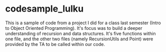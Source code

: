 # codesample_lulku
This is a sample of code from a project I did for a class last semester (Intro to Object Oriented Programming). It's focus was to build a deeper understanding of recursion and data structures.
It's five functions within one file, and the other two files (namely RecursionUtils and Point) were provided by the TA to be called within our code.
